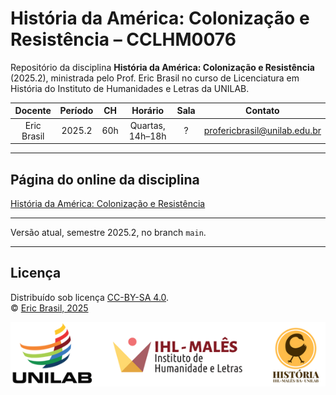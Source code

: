 # História da América: Colonização e Resistência – CCLHM0076

Repositório da disciplina **História da América: Colonização e Resistência** (2025.2), ministrada pelo Prof. Eric Brasil no curso de Licenciatura em História do Instituto de Humanidades e Letras da UNILAB.

| Docente     | Período | CH  | Horário               | Sala | Contato                         |
|:-----------:|:-------:|:---:|:---------------------:|:----:|:-------------------------------:|
| Eric Brasil | 2025.2  | 60h | Quartas, 14h–18h      | ?    | profericbrasil@unilab.edu.br    |

---

## Página do online da disciplina

[História da América: Colonização e Resistência](https://ericbrasil.com.br/cclhm0076)

---

Versão atual, semestre 2025.2, no branch `main`.

---

## Licença

Distribuído sob licença [CC-BY-SA 4.0](https://creativecommons.org/licenses/by-sa/4.0/).  
© [Eric Brasil, 2025](https://ericbrasil.com.br)

![](imgs/banner_logos_hist.png)
